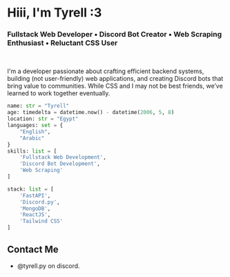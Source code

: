 <h1>Hiii, I'm Tyrell :3</h1>

<h3>
  Fullstack Web Developer • Discord Bot Creator • Web Scraping Enthusiast • Reluctant CSS User  
</h3>
<br>
<p>
  I'm a developer passionate about crafting efficient backend systems, building (not user-friendly) web applications, and creating Discord bots that bring value to communities. While CSS and I may not be best friends, we’ve learned to work together eventually.  
</p>

```python
name: str = "Tyrell"
age: timedelta = datetime.now() - datetime(2006, 5, 8)
location: str = "Egypt"
languages: set = {
    "English",
    "Arabic"
}
skills: list = [
    'Fullstack Web Development',
    'Discord Bot Development',
    'Web Scraping'
]

stack: list = [
    'FastAPI',
    'Discord.py',
    'MongoDB',
    'ReactJS',
    'Tailwind CSS'
] 
```


## Contact Me

- @tyrell.py on discord.
